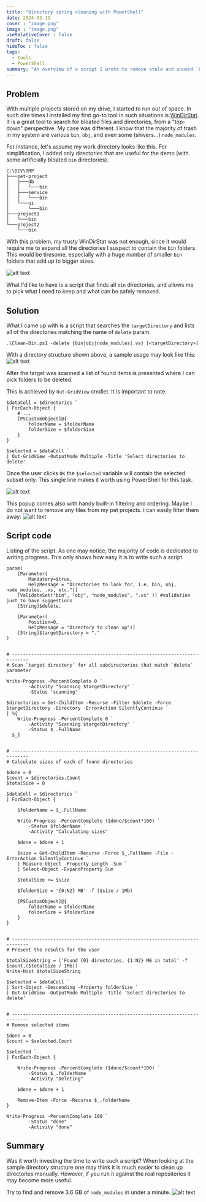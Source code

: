 ```yaml
---
title: "Directory spring cleaning with PowerShell"
date: 2024-03-19
cover : "image.png"
image : "image.png"
useRelativeCover : false
draft: false
hideToc : false
tags:
  - tools
  - PowerShell
summary: "An overview of a script I wrote to remove stale and unused `bin`, `obj` and `node_modules` directories from my drive."
---
```


## Problem

With multiple projects stored on my drive, I started to run out of space. In such dire times I installed my first go-to tool in such situations is [WinDirStat](https://windirstat.net/). 
It is a great tool to search for bloated files and directories, from a "top-down" perspective. My case was different. I know that the majority of trash in my system are various `bin`, `obj`, and even some (shivers...) `node_modules`.

For instance, let's assume my work directory looks like this. For simplification, I added only directories that are useful for the demo (with some artificially bloated `bin` directories).

```
C:\DEV\TMP
├───pet-project
│   ├───db
│   │   └───bin
│   ├───service
│   │   └───bin
│   └───ui
│       └───bin
├───project1
│   └───bin
└───project2
    └───bin
```

With this problem, my trusty WinDirStat was not enough, since it would require me to expand all the directories I suspect to contain the `bin` folders. This would be tiresome, especially with a huge number of smaller `bin` folders that add up to bigger sizes.

![alt text](image-1.png)

What I'd like to have is a script that finds all `bin` directories, and allows me to pick what I need to keep and what can be safely removed.

## Solution

What I came up with is a script that searches the `targetDirectory` and lists all of the directories matching the name of `delete` param.

```
.\Clean-Dir.ps1 -delete {bin|obj|node_modules|.vs} [<targetDirectory>]
```

With a directory structure shown above, a sample usage may look like this:
![alt text](image-2.png)

After the target was scanned a list of found items is presented where I can pick folders to be deleted.

This is achieved by `Out-GridView` cmdlet. It is important to note.

```pwsh
$dataColl = $directories `
| ForEach-Object {
    # ...
    [PSCustomObject]@{
        folderName = $folderName
        folderSize = $folderSize
    }
}

$selected = $dataColl `
| Out-GridView -OutputMode Multiple -Title 'Select directories to delete'
```

Once the user clicks `OK` the `$selected` variable will contain the selected subset only. 
This single line makes it worth using PowerShell for this task.

![alt text](image-5.png)

This popup comes also with handy built-in filtering and ordering. Maybe I do not want to remove any files from my pet projects. I can easily filter them away:
![alt text](image-4.png)

## Script code

Listing of the script. As one may notice, the majority of code is dedicated to writing progress. This only shows how easy it is to write such a script.

```pwsh
param(
    [Parameter(
        Mandatory=$true,
        HelpMessage = "Directories to look for, i.e. bin, obj, node_modules, .vs, etc.")]
    [ValidateSet("bin", "obj", "node_modules", ".vs" )] #validation just to have suggestions
    [String]$delete,

    [Parameter(
        Position=0, 
        HelpMessage = "Directory to clean up")]
    [String]$targetDirectory = "."
)


# ----------------------------------------------------------------------------
# Scan `target directory` for all subdirectories that match `delete` parameter

Write-Progress -PercentComplete 0 `
        -Activity "Scanning $targetDirectory" `
        -Status 'scanning'

$directories = Get-ChildItem -Recurse -Filter $delete -Force $targetDirectory -Directory -ErrorAction SilentlyContinue `
| %{
    Write-Progress -PercentComplete 0 `
        -Activity "Scanning $targetDirectory" `
        -Status $_.FullName
  $_}


# ----------------------------------------------------------------------------
# Calculate sizes of each of found directories

$done = 0
$count = $directories.Count
$totalSize = 0

$dataColl = $directories `
| ForEach-Object {

    $folderName = $_.FullName

    Write-Progress -PercentComplete ($done/$count*100) `
        -Status $folderName `
        -Activity "Calculating sizes"

    $done = $done + 1

    $size = Get-ChildItem -Recurse -Force $_.FullName -File -ErrorAction SilentlyContinue `
    | Measure-Object -Property Length -Sum `
    | Select-Object -ExpandProperty Sum
    
    $totalSize += $size

    $folderSize = '{0:N2} MB' -f ($size / 1Mb)

    [PSCustomObject]@{
        folderName = $folderName
        folderSize = $folderSize
    }
}


# ----------------------------------------------------------------------------
# Present the results for the user

$totalSizeString = ('Found {0} directories, {1:N2} MB in total' -f $count,($totalSize / 1Mb))
Write-Host $totalSizeString

$selected = $dataColl `
| Sort-Object -Descending -Property folderSize `
| Out-GridView -OutputMode Multiple -Title 'Select directories to delete'


# ----------------------------------------------------------------------------
# Remove selected items

$done = 0
$count = $selected.Count

$selected `
| ForEach-Object {
    
    Write-Progress -PercentComplete ($done/$count*100) `
        -Status $_.folderName `
        -Activity "Deleting"

    $done = $done + 1

    Remove-Item -Force -Recurse $_.folderName
}

Write-Progress -PercentComplete 100 `
        -Status "done" `
        -Activity "done"
```


## Summary

Was it worth investing the time to write such a script? When looking at the sample directory structure one may think it is much easier to clean up directories manually.
However, if you run it against the real repositories it may become more useful. 

Try to find and remove 3.6 GB of `node_modules` in under a minute.
![alt text](image-7.png)
